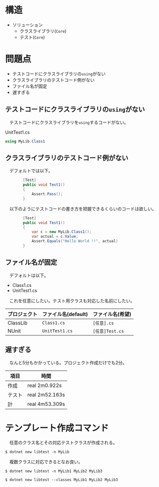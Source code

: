 # 構造

* ソリューション
    * クラスライブラリ(`Core`)
    * テスト(`Core`)

# 問題点

* テストコードにクラスライブラリの`using`がない
* クラスライブラリのテストコード例がない
* ファイル名が固定
* 遅すぎる

## テストコードにクラスライブラリの`using`がない

　テストコードにクラスライブラリを`using`するコードがない。

UnitTest1.cs
```csharp
using MyLib.Class1
```

## クラスライブラリのテストコード例がない

　デフォルトでは以下。

```csharp
        [Test]
        public void Test1()
        {
            Assert.Pass();
        }
```

　以下のようにテストコードの書き方を把握できるくらいのコードは欲しい。

```csharp
        [Test]
        public void Test1()
        {
            var c = new MyLib.Class1();
            var actual = c.Value;
            Assert.Equals("Hello World !!", actual)
        }
```

## ファイル名が固定

　デフォルトは以下。

* Class1.cs
* UnitTest1.cs

　これを任意にしたい。テスト用クラスも対応した名前にしたい。

プロジェクト|ファイル名(default)|ファイル名(希望)
------------|-------------------|----------------
ClassLib|`Class1.cs`|`[任意].cs`
NUnit|`UnitTest1.cs`|`[任意]Test.cs`

## 遅すぎる

　なんと5分もかかっている。プロジェクト作成だけでも2分。

項目|時間
----|----
作成|real	2m0.922s
テスト|real	2m52.163s
計|real	4m53.309s

# テンプレート作成コマンド

　任意のクラス名とその対応テストクラスが作成される。

```
$ dotnet new libtest -n MyLib
```

　複数クラスに対応できるとなお良い。

```
$ dotnet new libtest -n MyLib1 MyLib2 MyLib3
```
```
$ dotnet new libtest --classes MyLib1 MyLib2 MyLib3
```


